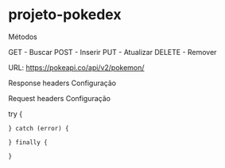 # projeto-pokedex

Métodos 

GET - Buscar
POST - Inserir
PUT - Atualizar
DELETE - Remover

URL: https://pokeapi.co/api/v2/pokemon/

Response headers
    Configuração

Request headers 
    Configuração

try {

    } catch (error) {
        
    } finally {
        
    }
